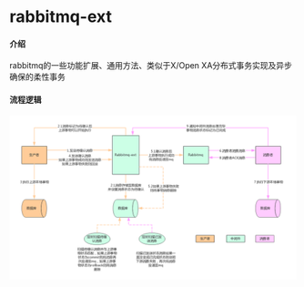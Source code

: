 # rabbitmq-ext

#### 介绍
rabbitmq的一些功能扩展、通用方法、类似于X/Open XA分布式事务实现及异步确保的柔性事务
#### 流程逻辑
![avatar](/doc/rabbitmq-ext.png)




